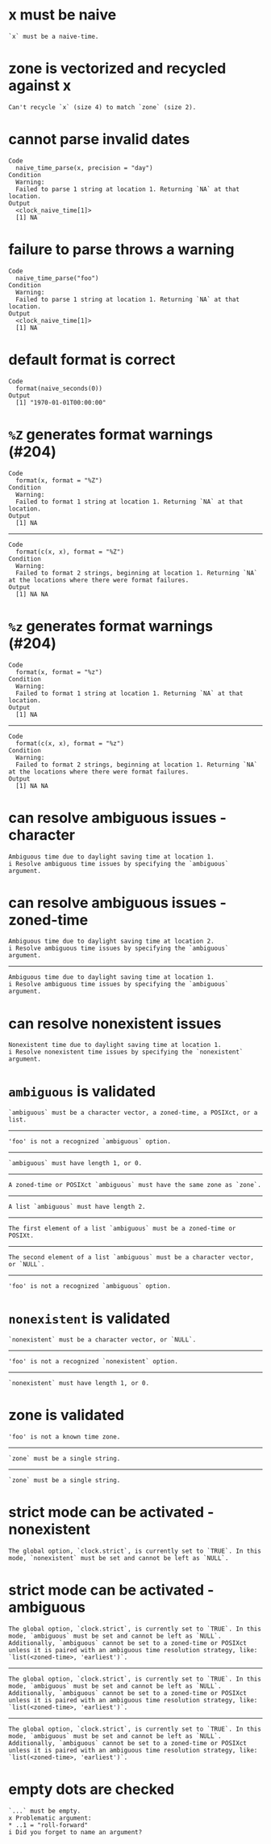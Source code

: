 # x must be naive

    `x` must be a naive-time.

# zone is vectorized and recycled against x

    Can't recycle `x` (size 4) to match `zone` (size 2).

# cannot parse invalid dates

    Code
      naive_time_parse(x, precision = "day")
    Condition
      Warning:
      Failed to parse 1 string at location 1. Returning `NA` at that location.
    Output
      <clock_naive_time[1]>
      [1] NA

# failure to parse throws a warning

    Code
      naive_time_parse("foo")
    Condition
      Warning:
      Failed to parse 1 string at location 1. Returning `NA` at that location.
    Output
      <clock_naive_time[1]>
      [1] NA

# default format is correct

    Code
      format(naive_seconds(0))
    Output
      [1] "1970-01-01T00:00:00"

# `%Z` generates format warnings (#204)

    Code
      format(x, format = "%Z")
    Condition
      Warning:
      Failed to format 1 string at location 1. Returning `NA` at that location.
    Output
      [1] NA

---

    Code
      format(c(x, x), format = "%Z")
    Condition
      Warning:
      Failed to format 2 strings, beginning at location 1. Returning `NA` at the locations where there were format failures.
    Output
      [1] NA NA

# `%z` generates format warnings (#204)

    Code
      format(x, format = "%z")
    Condition
      Warning:
      Failed to format 1 string at location 1. Returning `NA` at that location.
    Output
      [1] NA

---

    Code
      format(c(x, x), format = "%z")
    Condition
      Warning:
      Failed to format 2 strings, beginning at location 1. Returning `NA` at the locations where there were format failures.
    Output
      [1] NA NA

# can resolve ambiguous issues - character

    Ambiguous time due to daylight saving time at location 1.
    i Resolve ambiguous time issues by specifying the `ambiguous` argument.

# can resolve ambiguous issues - zoned-time

    Ambiguous time due to daylight saving time at location 2.
    i Resolve ambiguous time issues by specifying the `ambiguous` argument.

---

    Ambiguous time due to daylight saving time at location 1.
    i Resolve ambiguous time issues by specifying the `ambiguous` argument.

# can resolve nonexistent issues

    Nonexistent time due to daylight saving time at location 1.
    i Resolve nonexistent time issues by specifying the `nonexistent` argument.

# `ambiguous` is validated

    `ambiguous` must be a character vector, a zoned-time, a POSIXct, or a list.

---

    'foo' is not a recognized `ambiguous` option.

---

    `ambiguous` must have length 1, or 0.

---

    A zoned-time or POSIXct `ambiguous` must have the same zone as `zone`.

---

    A list `ambiguous` must have length 2.

---

    The first element of a list `ambiguous` must be a zoned-time or POSIXt.

---

    The second element of a list `ambiguous` must be a character vector, or `NULL`.

---

    'foo' is not a recognized `ambiguous` option.

# `nonexistent` is validated

    `nonexistent` must be a character vector, or `NULL`.

---

    'foo' is not a recognized `nonexistent` option.

---

    `nonexistent` must have length 1, or 0.

# zone is validated

    'foo' is not a known time zone.

---

    `zone` must be a single string.

---

    `zone` must be a single string.

# strict mode can be activated - nonexistent

    The global option, `clock.strict`, is currently set to `TRUE`. In this mode, `nonexistent` must be set and cannot be left as `NULL`.

# strict mode can be activated - ambiguous

    The global option, `clock.strict`, is currently set to `TRUE`. In this mode, `ambiguous` must be set and cannot be left as `NULL`. Additionally, `ambiguous` cannot be set to a zoned-time or POSIXct unless it is paired with an ambiguous time resolution strategy, like: `list(<zoned-time>, 'earliest')`.

---

    The global option, `clock.strict`, is currently set to `TRUE`. In this mode, `ambiguous` must be set and cannot be left as `NULL`. Additionally, `ambiguous` cannot be set to a zoned-time or POSIXct unless it is paired with an ambiguous time resolution strategy, like: `list(<zoned-time>, 'earliest')`.

---

    The global option, `clock.strict`, is currently set to `TRUE`. In this mode, `ambiguous` must be set and cannot be left as `NULL`. Additionally, `ambiguous` cannot be set to a zoned-time or POSIXct unless it is paired with an ambiguous time resolution strategy, like: `list(<zoned-time>, 'earliest')`.

# empty dots are checked

    `...` must be empty.
    x Problematic argument:
    * ..1 = "roll-forward"
    i Did you forget to name an argument?

